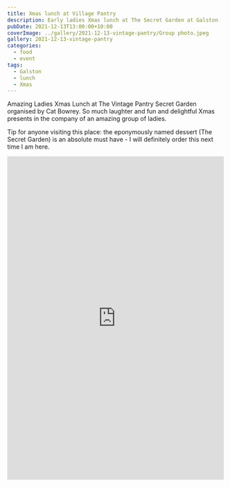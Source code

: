 ```yaml
---
title: Xmas lunch at Village Pantry
description: Early ladies Xmas lunch at The Secret Garden at Galston
pubDate: 2021-12-13T13:00:00+10:00
coverImage: ../gallery/2021-12-13-vintage-pantry/Group photo.jpeg
gallery: 2021-12-13-vintage-pantry
categories:
  - food
  - event
tags:
  - Galston
  - lunch
  - Xmas
---
```


Amazing Ladies Xmas Lunch at The Vintage Pantry Secret Garden organised by Cat Bowrey. So much laughter and fun and delightful Xmas presents in the company of an amazing group of ladies.

Tip for anyone visiting this place: the eponymously named dessert (The Secret Garden) is an absolute must have - I will definitely order this next time I am here.

<iframe src="https://www.facebook.com/plugins/post.php?href=https%3A%2F%2Fwww.facebook.com%2Fchris1.tham%2Fposts%2Fpfbid0264A4PiLCZekiWhBbvHnC9KaGXWcHEvwvfiwHiBpNhruVeLyWbQSiLRWJUTcNDq7ml&show_text=true&width=500" width="500" height="748" style="border:none;overflow:hidden" scrolling="no" frameborder="0" allowfullscreen="true" allow="autoplay; clipboard-write; encrypted-media; picture-in-picture; web-share"></iframe>
